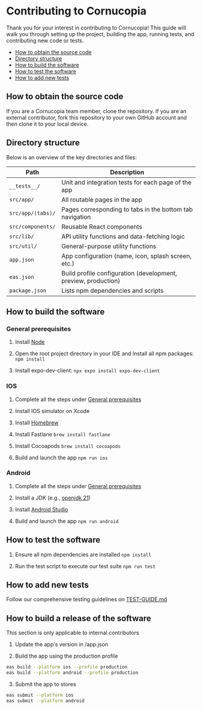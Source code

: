 # Contributing to Cornucopia

Thank you for your interest in contributing to Cornucopia!
This guide will walk you through setting up the project, building the app, running tests, and contributing new code or tests.

- [How to obtain the source code](#how-to-obtain-the-source-code)
- [Directory structure](#directory-structure)
- [How to build the software](#how-to-build-the-software)
- [How to test the software](#how-to-test-the-software)
- [How to add new tests](#how-to-add-new-tests)

## How to obtain the source code

If you are a Cornucopia team member, clone the repository. If you are an external contributor, fork this repository to your own GitHub account and then clone it to your local device.

## Directory structure

Below is an overview of the key directories and files:

| Path              | Description                                                    |
| ----------------- | -------------------------------------------------------------- |
| `__tests__/`      | Unit and integration tests for each page of the app            |
| `src/app/`        | All routable pages in the app                                  |
| `src/app/(tabs)/` | Pages corresponding to tabs in the bottom tab navigation       |
| `src/components/` | Reusable React components                                      |
| `src/lib/`        | API utility functions and data-fetching logic                  |
| `src/util/`       | General-purpose utility functions                              |
| `app.json`        | App configuration (name, icon, splash screen, etc.)            |
| `eas.json`        | Build profile configuration (development, preview, production) |
| `package.json`    | Lists npm dependencies and scripts                             |

## How to build the software

### General prerequisites

1. Install [Node](https://nodejs.org/en/download)

2. Open the root project directory in your IDE and Install all npm packages:
   `npm install`

3. Install expo-dev-client:
   `npx expo install expo-dev-client`

### IOS

1. Complete all the steps under [General prerequisites](#general-prerequisites)

2. Install IOS simulator on Xcode

3. Install [Homebrew](https://brew.sh/)

4. Install Fastlane
   `brew install fastlane`

5. Install Cocoapods
   `brew install cocoapods`

6. Build and launch the app
   `npm run ios`

### Android

1. Complete all the steps under [General prerequisites](#general-prerequisites)

2. Install a JDK (e.g., [openjdk 21](https://openjdk.org/install/))

3. Install [Android Studio](https://developer.android.com/studio)

4. Build and launch the app
   `npm run android`

## How to test the software

1. Ensure all npm dependencies are installed
   `npm install`

2. Run the test script to execute our test suite
   `npm run test`

## How to add new tests

Follow our comprehensive testing guidelines on [TEST-GUIDE.md](TEST-GUIDE.md)

## How to build a release of the software

This section is only applicable to internal contributors

1. Update the app's version in /app.json

2. Build the app using the production profile

```sh
eas build --platform ios --profile production
eas build --platform android --profile production
```

3. Submit the app to stores

```sh
eas submit --platform ios
eas submit --platform android
```
